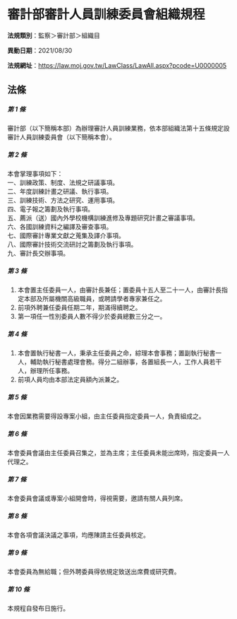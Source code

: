 # 審計部審計人員訓練委員會組織規程

**法規類別**：監察＞審計部＞組織目

**異動日期**：2021/08/30  

**法規網址**：https://law.moj.gov.tw/LawClass/LawAll.aspx?pcode=U0000005





## 法條
##### 第 1 條
審計部（以下簡稱本部）為辦理審計人員訓練業務，依本部組織法第十五條規定設審計人員訓練委員會（以下簡稱本會）。

##### 第 2 條
本會掌理事項如下：  
一、訓練政策、制度、法規之研議事項。  
二、年度訓練計畫之研議、執行事項。  
三、訓練技術、方法之研究、運用事項。  
四、電子報之籌劃及執行事項。  
五、薦派（送）國內外學校機構訓練進修及專題研究計畫之審議事項。  
六、各國訓練資料之編譯及審查事項。  
七、國際審計專業文獻之蒐集及譯介事項。  
八、國際審計技術交流研討之籌劃及執行事項。  
九、審計長交辦事項。

##### 第 3 條
1. 本會置主任委員一人，由審計長兼任；置委員十五人至二十一人，由審計長指定本部及所屬機關高級職員，或聘請學者專家兼任之。
1. 前項外聘兼任委員任期二年，期滿得續聘之。
1. 第一項任一性別委員人數不得少於委員總數三分之一。

##### 第 4 條
1. 本會置執行秘書一人，秉承主任委員之命，綜理本會事務；置副執行秘書一人，輔助執行秘書處理會務。得分二組辦事，各置組長一人，工作人員若干人，辦理所任事務。
1. 前項人員均由本部法定員額內派兼之。

##### 第 5 條
本會因業務需要得設專案小組，由主任委員指定委員一人，負責組成之。

##### 第 6 條
本會委員會議由主任委員召集之，並為主席；主任委員未能出席時，指定委員一人代理之。

##### 第 7 條
本會委員會議或專案小組開會時，得視需要，邀請有關人員列席。

##### 第 8 條
本會各項會議決議之事項，均應陳請主任委員核定。

##### 第 9 條
本會委員為無給職；但外聘委員得依規定致送出席費或研究費。

##### 第 10 條
本規程自發布日施行。


